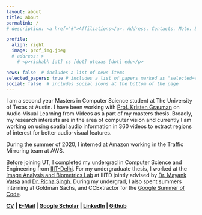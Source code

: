 ```yaml
---
layout: about
title: about
permalink: /
# description: <a href="#">Affiliations</a>. Address. Contacts. Moto. Etc.

profile:
  align: right
  image: prof_img.jpeg
  # address: >
    # <p>rishabh [at] cs [dot] utexas [dot] edu</p>

news: false  # includes a list of news items
selected_papers: true # includes a list of papers marked as "selected={true}"
social: false  # includes social icons at the bottom of the page
---
```


I am a second year Masters in Computer Science student at The University of Texas at Austin. I have been working with [Prof. Kristen Grauman](https://www.cs.utexas.edu/~grauman/) on Audio-Visual Learning from Videos as a part of my masters thesis. Broadly, my research interests are in the area of computer vision and currently I am working on using spatial audio information in 360 videos to extract regions of interest for better audio-visual features.

During the summer of 2020, I interned at Amazon working in the Traffic Mirroring team at AWS.

Before joining UT, I completed my undergrad in Computer Science and Engineering from [IIIT-Delhi](https://www.iiitd.ac.in/). For my undergraduate thesis, I worked at the [Image Analysis and Biometrics Lab](http://www.iab-rubric.org/) at IIITD jointly advised by [Dr. Mayank Vatsa](http://home.iitj.ac.in/~mvatsa/) and [Dr. Richa Singh](http://home.iitj.ac.in/~richa/). During my undergrad, I also spent summers interning at Goldman Sachs, and CCExtractor for the [Google Summer of Code](https://summerofcode.withgoogle.com/archive/2016/projects/5348332989841408/).

**[CV](assets/pdf/Resume.pdf) \| [E-Mail](mailto:rishabh@cs.utexas.edu) \| [Google Scholar](https://scholar.google.com/citations?user=mnEnXDkAAAAJ&hl=en)   \| [LinkedIn](linkedin.com/in/rishabhgr) \| [Github](https://github.com/bigharshrag)**
